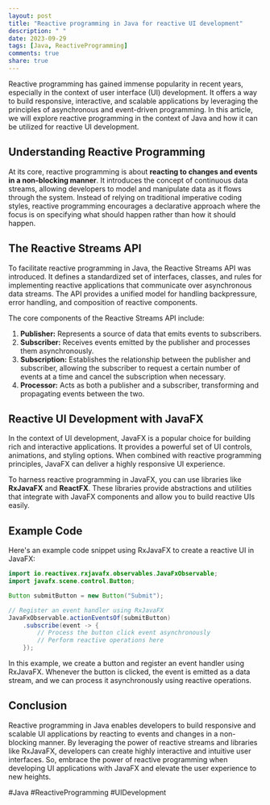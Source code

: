 ```yaml
---
layout: post
title: "Reactive programming in Java for reactive UI development"
description: " "
date: 2023-09-29
tags: [Java, ReactiveProgramming]
comments: true
share: true
---
```


Reactive programming has gained immense popularity in recent years, especially in the context of user interface (UI) development. It offers a way to build responsive, interactive, and scalable applications by leveraging the principles of asynchronous and event-driven programming. In this article, we will explore reactive programming in the context of Java and how it can be utilized for reactive UI development.

## Understanding Reactive Programming

At its core, reactive programming is about **reacting to changes and events in a non-blocking manner**. It introduces the concept of continuous data streams, allowing developers to model and manipulate data as it flows through the system. Instead of relying on traditional imperative coding styles, reactive programming encourages a declarative approach where the focus is on specifying what should happen rather than how it should happen.

## The Reactive Streams API

To facilitate reactive programming in Java, the Reactive Streams API was introduced. It defines a standardized set of interfaces, classes, and rules for implementing reactive applications that communicate over asynchronous data streams. The API provides a unified model for handling backpressure, error handling, and composition of reactive components.

The core components of the Reactive Streams API include:

1. **Publisher:** Represents a source of data that emits events to subscribers.
2. **Subscriber:** Receives events emitted by the publisher and processes them asynchronously.
3. **Subscription:** Establishes the relationship between the publisher and subscriber, allowing the subscriber to request a certain number of events at a time and cancel the subscription when necessary.
4. **Processor:** Acts as both a publisher and a subscriber, transforming and propagating events between the two.

## Reactive UI Development with JavaFX

In the context of UI development, JavaFX is a popular choice for building rich and interactive applications. It provides a powerful set of UI controls, animations, and styling options. When combined with reactive programming principles, JavaFX can deliver a highly responsive UI experience.

To harness reactive programming in JavaFX, you can use libraries like **RxJavaFX** and **ReactFX**. These libraries provide abstractions and utilities that integrate with JavaFX components and allow you to build reactive UIs easily.

## Example Code

Here's an example code snippet using RxJavaFX to create a reactive UI in JavaFX:

```java
import io.reactivex.rxjavafx.observables.JavaFxObservable;
import javafx.scene.control.Button;

Button submitButton = new Button("Submit");

// Register an event handler using RxJavaFX
JavaFxObservable.actionEventsOf(submitButton)
    .subscribe(event -> {
        // Process the button click event asynchronously
        // Perform reactive operations here
    });
```

In this example, we create a button and register an event handler using RxJavaFX. Whenever the button is clicked, the event is emitted as a data stream, and we can process it asynchronously using reactive operations.

## Conclusion

Reactive programming in Java enables developers to build responsive and scalable UI applications by reacting to events and changes in a non-blocking manner. By leveraging the power of reactive streams and libraries like RxJavaFX, developers can create highly interactive and intuitive user interfaces. So, embrace the power of reactive programming when developing UI applications with JavaFX and elevate the user experience to new heights.

#Java #ReactiveProgramming #UIDevelopment